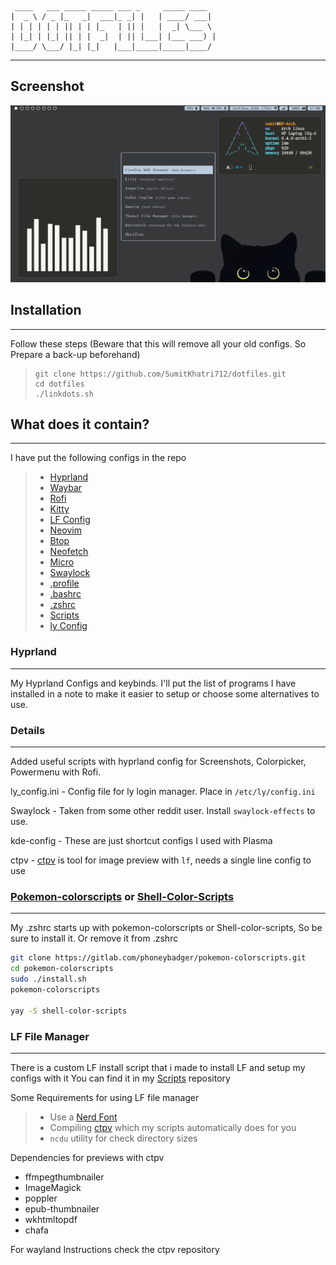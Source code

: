      ____   ___ _____ _____ ___ _     _____ ____
    |  _ \ / _ |_   _|  ___|_ _| |   | ____/ ___|
    | | | | | | || | | |_   | || |   |  _| \___ \
    | |_| | |_| || | |  _|  | || |___| |___ ___) |
    |____/ \___/ |_| |_|   |___|_____|_____|____/

***
## Screenshot

![Screenshot](./Screenshot.png)

## Installation

***

Follow these steps (Beware that this will remove all your old configs. So Prepare a back-up beforehand)

>     git clone https://github.com/SumitKhatri712/dotfiles.git
>     cd dotfiles
>     ./linkdots.sh

## What does it contain?

***

I have put the following configs in the repo

> - [Hyprland](.config/hypr)
> - [Waybar](.config/waybar)
> - [Rofi](.config/rofi)
> - [Kitty](.config/kitty)
> - [LF Config](.config/lf)
> - [Neovim](.config/nvim)
> - [Btop](.config/btop)
> - [Neofetch](.config/neofetch)
> - [Micro](.config/micro)
> - [Swaylock](.config/swaylock)
> - [.profile](.config/.profile)
> - [.bashrc](.config/.bashrc)
> - [.zshrc](.config/.zshrc)
> - [Scripts](.config/hypr/scripts)
> - [ly Config](.config/ly_config.ini)

### Hyprland

***

My Hyprland Configs and keybinds. I'll put the list of programs I have installed in a note to make it easier to setup or choose some alternatives to use.


### Details

***

Added useful scripts with hyprland config for Screenshots, Colorpicker, Powermenu with Rofi.

ly_config.ini - Config file for ly login manager. Place in `/etc/ly/config.ini`

Swaylock - Taken from some other reddit user. Install `swaylock-effects` to use.

kde-config - These are just shortcut configs I used with Plasma

ctpv - [ctpv](https://github.com/NikitaIvanovV/ctpv) is tool for image preview with `lf`, needs a single line config to use

### [Pokemon-colorscripts](https://github.com/nuke-dash/pokemon-colorscripts-mac) or [Shell-Color-Scripts](https://gitlab.com/dwt1/shell-color-scripts)

***

My .zshrc starts up with pokemon-colorscripts or Shell-color-scripts, So be sure to install it. Or remove it from .zshrc

```bash
git clone https://gitlab.com/phoneybadger/pokemon-colorscripts.git
cd pokemon-colorscripts
sudo ./install.sh
pokemon-colorscripts

yay -S shell-color-scripts
```

### LF File Manager

***

There is a custom LF install script that i made to install LF and setup my configs with it
You can find it in my [Scripts](https://github.com/SumitKhatri712/Scripts) repository

Some Requirements for using LF file manager

> - Use a [Nerd Font](https://www.nerdfonts.com/)
> - Compiling [ctpv](https://github.com/NikitaIvanovV/ctpv) which my scripts automatically does for you
> - `ncdu` utility for check directory sizes

Dependencies for previews with ctpv

- ffmpegthumbnailer
- ImageMagick
- poppler
- epub-thumbnailer
- wkhtmltopdf
- chafa

For wayland Instructions check the ctpv repository
